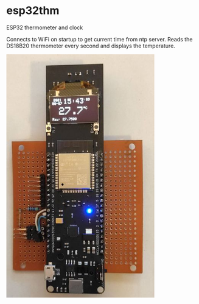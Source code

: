 # esp32thm
ESP32 thermometer and clock

Connects to WiFi on startup to get current time from ntp server. 
Reads the DS18B20 thermometer every second and displays the temperature.

![screenshot](esp32thm_v1_640px.jpg)
